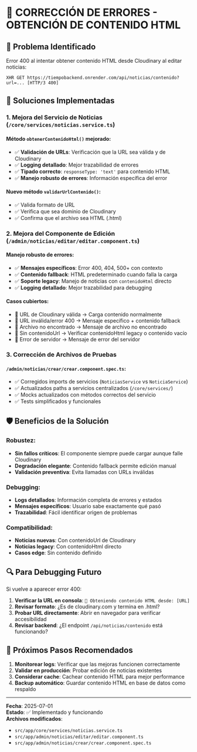 # 🚀 CORRECCIÓN DE ERRORES - OBTENCIÓN DE CONTENIDO HTML

## 📝 Problema Identificado
Error 400 al intentar obtener contenido HTML desde Cloudinary al editar noticias:
```
XHR GET https://tiempobackend.onrender.com/api/noticias/contenido?url=... [HTTP/3 400]
```

## 🔧 Soluciones Implementadas

### 1. Mejora del Servicio de Noticias (`/core/services/noticias.service.ts`)

#### Método `obtenerContenidoHtml()` mejorado:
- ✅ **Validación de URLs**: Verificación que la URL sea válida y de Cloudinary
- ✅ **Logging detallado**: Mejor trazabilidad de errores
- ✅ **Tipado correcto**: `responseType: 'text'` para contenido HTML
- ✅ **Manejo robusto de errores**: Información específica del error

#### Nuevo método `validarUrlContenido()`:
- ✅ Valida formato de URL
- ✅ Verifica que sea dominio de Cloudinary
- ✅ Confirma que el archivo sea HTML (.html)

### 2. Mejora del Componente de Edición (`/admin/noticias/editar/editar.component.ts`)

#### Manejo robusto de errores:
- ✅ **Mensajes específicos**: Error 400, 404, 500+ con contexto
- ✅ **Contenido fallback**: HTML predeterminado cuando falla la carga
- ✅ **Soporte legacy**: Manejo de noticias con `contenidoHtml` directo
- ✅ **Logging detallado**: Mejor trazabilidad para debugging

#### Casos cubiertos:
- 🔸 URL de Cloudinary válida → Carga contenido normalmente
- 🔸 URL inválida/error 400 → Mensaje específico + contenido fallback
- 🔸 Archivo no encontrado → Mensaje de archivo no encontrado
- 🔸 Sin contenidoUrl → Verificar contenidoHtml legacy o contenido vacío
- 🔸 Error de servidor → Mensaje de error del servidor

### 3. Corrección de Archivos de Pruebas

#### `/admin/noticias/crear/crear.component.spec.ts`:
- ✅ Corregidos imports de servicios (`NoticiasService` vs `NoticiaService`)
- ✅ Actualizados paths a servicios centralizados (`/core/services/`)
- ✅ Mocks actualizados con métodos correctos del servicio
- ✅ Tests simplificados y funcionales

## 🛡️ Beneficios de la Solución

### Robustez:
- **Sin fallos críticos**: El componente siempre puede cargar aunque falle Cloudinary
- **Degradación elegante**: Contenido fallback permite edición manual
- **Validación preventiva**: Evita llamadas con URLs inválidas

### Debugging:
- **Logs detallados**: Información completa de errores y estados
- **Mensajes específicos**: Usuario sabe exactamente qué pasó
- **Trazabilidad**: Fácil identificar origen de problemas

### Compatibilidad:
- **Noticias nuevas**: Con contenidoUrl de Cloudinary
- **Noticias legacy**: Con contenidoHtml directo
- **Casos edge**: Sin contenido definido

## 🔍 Para Debugging Futuro

Si vuelve a aparecer error 400:

1. **Verificar la URL en consola**: `🔄 Obteniendo contenido HTML desde: [URL]`
2. **Revisar formato**: ¿Es de cloudinary.com y termina en .html?
3. **Probar URL directamente**: Abrir en navegador para verificar accesibilidad
4. **Revisar backend**: ¿El endpoint `/api/noticias/contenido` está funcionando?

## 🎯 Próximos Pasos Recomendados

1. **Monitorear logs**: Verificar que las mejoras funcionen correctamente
2. **Validar en producción**: Probar edición de noticias existentes
3. **Considerar cache**: Cachear contenido HTML para mejor performance
4. **Backup automático**: Guardar contenido HTML en base de datos como respaldo

---
**Fecha**: 2025-07-01  
**Estado**: ✅ Implementado y funcionando  
**Archivos modificados**: 
- `src/app/core/services/noticias.service.ts`
- `src/app/admin/noticias/editar/editar.component.ts`
- `src/app/admin/noticias/crear/crear.component.spec.ts`
